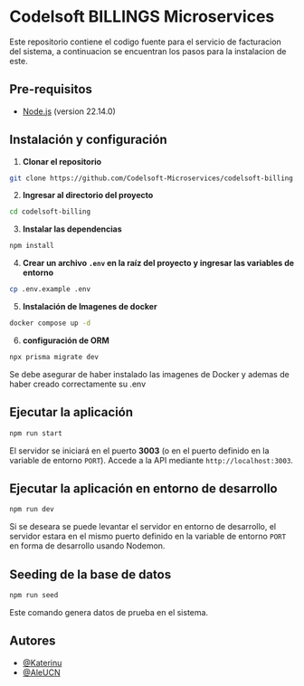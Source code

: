 # Codelsoft BILLINGS  Microservices
Este repositorio contiene el codigo fuente para el servicio de facturacion del sistema, a continuacion se encuentran los pasos para la instalacion de este.

## Pre-requisitos
- [Node.js](https://nodejs.org/es/) (version 22.14.0)

## Instalación y configuración

1. **Clonar el repositorio**
```bash
git clone https://github.com/Codelsoft-Microservices/codelsoft-billing.git
```

2. **Ingresar al directorio del proyecto**
```bash
cd codelsoft-billing
```

3. **Instalar las dependencias**
```bash
npm install
```

4. **Crear un archivo `.env` en la raíz del proyecto y ingresar las variables de entorno**
```bash
cp .env.example .env
```

5. **Instalación de Imagenes de docker**
```bash
docker compose up -d
```

6. **configuración de ORM**

```bash
npx prisma migrate dev
```

Se debe asegurar de haber instalado las imagenes de Docker y ademas de haber creado correctamente su .env

## Ejecutar la aplicación
```bash
npm run start
```
El servidor se iniciará en el puerto **3003** (o en el puerto definido en la variable de entorno `PORT`). Accede a la API mediante `http://localhost:3003`.

## Ejecutar la aplicación en entorno de desarrollo
```bash
npm run dev
```
Si se deseara se puede levantar el servidor en entorno de desarrollo, el servidor estara en el mismo puerto definido en la variable de entorno `PORT` en forma de desarrollo usando Nodemon.

## Seeding de la base de datos
```bash
npm run seed
```
Este comando genera datos de prueba en el sistema.

## Autores
- [@Katerinu](https://www.github.com/Katerinu)
- [@AleUCN](https://github.com/AleUCN)
